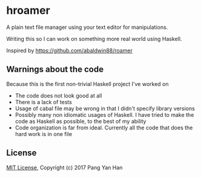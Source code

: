 # hroamer

A plain text file manager using your text editor for manipulations.

Writing this so I can work on something more real world using Haskell.

Inspired by https://github.com/abaldwin88/roamer


## Warnings about the code

Because this is the first non-trivial Haskell project I've worked on

- The code does not look good at all
- There is a lack of tests
- Usage of cabal file may be wrong in that I didn't specify library versions
- Possibly many non idiomatic usages of Haskell. I have tried to make the code as Haskell as possible, to the best of my ability
- Code organization is far from ideal. Currently all the code that does the hard work is in one file


## License

[MIT License](/LICENSE), Copyright (c) 2017 Pang Yan Han
